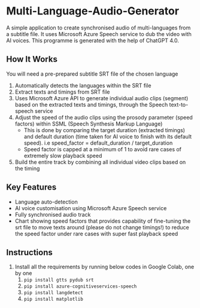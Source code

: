 # Multi-Language-Audio-Generator
A simple application to create synchronised audio of multi-languages from a subtitle file. It uses Microsoft Azure Speech service to dub the video with AI voices.
This programme is generated with the help of ChatGPT 4.0.

## How It Works
You will need a pre-prepared subtitle SRT file of the chosen language
  1. Automatically detects the languages within the SRT file
  2. Extract texts and timings from SRT file
  3. Uses Microsoft Azure API to generate individual audio clips (segment) based on the extracted texts and timings, through the Speech text-to-speech service
  4. Adjust the speed of the audio clips using the prosody parameter (speed factors) within SSML (Speech Synthesis Markup Language)
     * This is done by comparing the target duration (extracted timings) and default duration (time taken for AI voice to finish with its default speed). i.e speed_factor = default_duration / target_duration
     * Speed factor is capped at a minimum of 1 to avoid rare cases of extremely slow playback speed
  7. Build the entire track by combining all individual video clips based on the timing

## Key Features
  * Language auto-detection
  * AI voice customisation using Microsoft Azure Speech service
  * Fully synchronised audio track
  * Chart showing speed factors that provides capability of fine-tuning the srt file to move texts around (please do not change timings!) to reduce the speed factor under rare cases with super fast playback speed

## Instructions
1. Install all the requirements by running below codes in Google Colab, one by one
    1. `pip install gtts pydub srt`
    2. `pip install azure-cognitiveservices-speech`
    3. `pip install langdetect`
    4. `pip install matplotlib`
